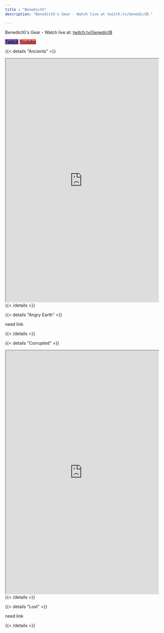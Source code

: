 ```yaml
---
title : "BenedictG"
description: "BenedictG's Gear - Watch live at twitch.tv/GenedictB."

---
```

BenedictG's Gear - Watch live at: <a href="https://twitch.tv/genedictb" target="_blank">twitch.tv/GenedictB</a>

 <a class="btn btn-primary btn-lg px-4 mb-2" style="color:black;background-color:#6441a5e1;" href="https://twitch.tv/genedictb"
        target="_blank" role="button">Twitch</a>
         <a class="btn btn-primary btn-lg px-4 mb-2" style="color:black;background-color:#ff000091;" href="https://www.youtube.com/channel/UCyArLhYmg39WJCk3TFROWOw"
        target="_blank" role="button">Youtube</a>

{{< details "Ancients" >}}
<iframe width="100%" height="800"
src="https://www.youtube.com/embed/BV0VD0vLqqM">
</iframe>    
{{< /details >}}

{{< details "Angry Earth" >}}

need link
    
{{< /details >}}

{{< details "Corrupted" >}}
<iframe width="100%" height="800"
src="https://www.youtube.com/embed/EARCuvPWfZE">
</iframe>
{{< /details >}}

{{< details "Lost" >}}

need link
    
{{< /details >}}